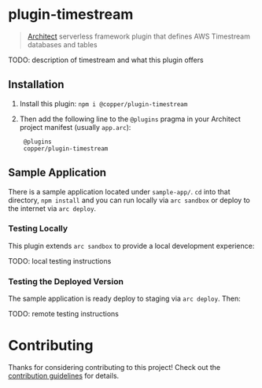 # plugin-timestream

> [Architect](arc.codes) serverless framework plugin that defines AWS Timestream databases and tables

TODO: description of timestream and what this plugin offers

## Installation

1. Install this plugin: `npm i @copper/plugin-timestream`

2. Then add the following line to the `@plugins` pragma in your Architect project manifest (usually `app.arc`):

        @plugins
        copper/plugin-timestream

## Sample Application

There is a sample application located under `sample-app/`. `cd` into that
directory, `npm install` and you can run locally via `arc sandbox` or deploy to
the internet via `arc deploy`.

### Testing Locally

This plugin extends `arc sandbox` to provide a local development experience:

TODO: local testing instructions

### Testing the Deployed Version

The sample application is ready deploy to staging via `arc deploy`. Then:

TODO: remote testing instructions

# Contributing

Thanks for considering contributing to this project! Check out the
[contribution guidelines](CONTRIBUTING.md) for details.
